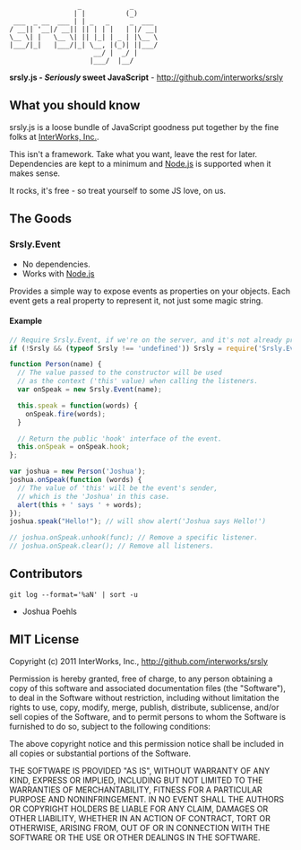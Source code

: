                      _            _      
                    | |          (_)     
     ___  _ __  ___ | | _   _     _  ___ 
    / __|| '__|/ __|| || | | |   | |/ __|
    \__ \| |   \__ \| || |_| | _ | |\__ \
    |___/|_|   |___/|_| \__, |(_)| ||___/
                         __/ |  _/ |     
                        |___/  |__/      

**srsly.js - _Seriously_ sweet JavaScript** - http://github.com/interworks/srsly

## What you should know

srsly.js is a loose bundle of JavaScript goodness put together by the fine folks at [InterWorks, Inc.][].

This isn't a framework. Take what you want, leave the rest for later.
Dependencies are kept to a minimum and [Node.js][] is supported when it makes sense.

It rocks, it's free - so treat yourself to some JS love, on us.

## The Goods
### Srsly.Event

  * No dependencies.
  * Works with [Node.js][]

Provides a simple way to expose events as properties on your objects. Each event gets a real property to represent it, not just some magic string.

#### Example

```javascript
// Require Srsly.Event, if we're on the server, and it's not already present.
if (!Srsly && (typeof Srsly !== 'undefined')) Srsly = require('Srsly.Event.js');

function Person(name) {
  // The value passed to the constructor will be used
  // as the context ('this' value) when calling the listeners.
  var onSpeak = new Srsly.Event(name);

  this.speak = function(words) {
    onSpeak.fire(words);
  }

  // Return the public 'hook' interface of the event.
  this.onSpeak = onSpeak.hook;
};

var joshua = new Person('Joshua');
joshua.onSpeak(function (words) {
  // The value of 'this' will be the event's sender,
  // which is the 'Joshua' in this case.
  alert(this + ' says ' + words);
});
joshua.speak("Hello!"); // will show alert('Joshua says Hello!')

// joshua.onSpeak.unhook(func); // Remove a specific listener.
// joshua.onSpeak.clear(); // Remove all listeners.
```

## Contributors

  `git log --format='%aN' | sort -u`

  * Joshua Poehls

## MIT License

Copyright (c) 2011 InterWorks, Inc., http://github.com/interworks/srsly

Permission is hereby granted, free of charge, to any person obtaining a copy of this software and associated documentation files (the "Software"), to deal in the Software without restriction, including without limitation the rights to use, copy, modify, merge, publish, distribute, sublicense, and/or sell copies of the Software, and to permit persons to whom the Software is furnished to do so, subject to the following conditions:

The above copyright notice and this permission notice shall be included in all copies or substantial portions of the Software.

THE SOFTWARE IS PROVIDED "AS IS", WITHOUT WARRANTY OF ANY KIND, EXPRESS OR IMPLIED, INCLUDING BUT NOT LIMITED TO THE WARRANTIES OF MERCHANTABILITY, FITNESS FOR A PARTICULAR PURPOSE AND NONINFRINGEMENT. IN NO EVENT SHALL THE AUTHORS OR COPYRIGHT HOLDERS BE LIABLE FOR ANY CLAIM, DAMAGES OR OTHER LIABILITY, WHETHER IN AN ACTION OF CONTRACT, TORT OR OTHERWISE, ARISING FROM, OUT OF OR IN CONNECTION WITH THE SOFTWARE OR THE USE OR OTHER DEALINGS IN THE SOFTWARE.

[InterWorks, Inc.]: http://www.interworks.com
[Node.js]: http://www.nodejs.org